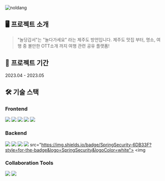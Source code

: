 ![noldang](https://github.com/aengdu/noldang/assets/68989001/6876c5dc-5204-4e67-889b-40f586041627)

🖥️ 프로젝트 소개
-----
> "놀당갑서"는 "놀다가세요" 라는 제주도 방언입니다. 제주도 맛집 부터, 명소, 여행 중 볼만한 OTT소개 까지 여행 관련 공유 플랫폼!

📆 프로젝트 기간
-----
2023.04 - 2023.05

🛠 기술 스택
-----
### Frontend
<img src="https://img.shields.io/badge/html5-E34F26?style=for-the-badge&logo=html5&logoColor=white"> <img src="https://img.shields.io/badge/css-1572B6?style=for-the-badge&logo=css3&logoColor=white"> <img src="https://img.shields.io/badge/javascript-F7DF1E?style=for-the-badge&logo=javascript&logoColor=black"> <img src="https://img.shields.io/badge/react-61DAFB?style=for-the-badge&logo=react&logoColor=black"> <img src="https://img.shields.io/badge/Axios-181717?style=for-the-badge&logo=Axios&logoColor=white">
### Backend
<img src="https://img.shields.io/badge/Java-007396?style=for-the-badge&logo=Java&logoColor=white"> <img src="https://img.shields.io/badge/Spring-6DB33F?style=for-the-badge&logo=Spring&logoColor=white"> <img src="https://img.shields.io/badge/Mysql-4479A1?style=for-the-badge&logo=Mysql&logoColor=white">
<img src="https://img.shields.io/badge/JPA-007ACC?style=for-the-badge&logo=Hibernate&logoColor=white">
src="https://img.shields.io/badge/SpringSecurity-6DB33F?style=for-the-badge&logo=SpringSecurity&logoColor=white"> <img 

### Collaboration Tools
<img src="https://img.shields.io/badge/github-181717?style=for-the-badge&logo=github&logoColor=white"> <img src="https://img.shields.io/badge/git-F05032?style=for-the-badge&logo=git&logoColor=white">
